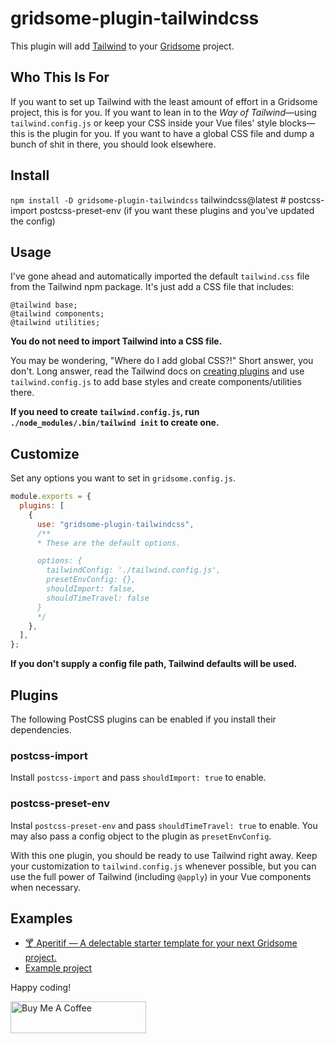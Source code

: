 # gridsome-plugin-tailwindcss

This plugin will add [Tailwind](http://tailwindcss.com) to your
[Gridsome](http://gridsome.org) project.

## Who This Is For

If you want to set up Tailwind with the least amount of effort in a Gridsome
project, this is for you. If you want to lean in to the _Way of
Tailwind_&mdash;using `tailwind.config.js` or keep your CSS inside your Vue
files' style blocks&mdash;this is the plugin for you. If you want to have a
global CSS file and dump a bunch of shit in there, you should look elsewhere.

## Install

`npm install -D gridsome-plugin-tailwindcss` tailwindcss@latest # postcss-import postcss-preset-env (if you want these plugins and you've updated the config)

## Usage

I've gone ahead and automatically imported the default `tailwind.css` file from
the Tailwind npm package. It's just add a CSS file that includes:

```postcss
@tailwind base;
@tailwind components;
@tailwind utilities;
```

**You do not need to import Tailwind into a CSS file.**

You may be wondering, "Where do I add global CSS?!" Short answer, you don't.
Long answer, read the Tailwind docs on [creating plugins][plugins] and use
`tailwind.config.js` to add base styles and create components/utilities there.

**If you need to create `tailwind.config.js`, run `./node_modules/.bin/tailwind init` to create one.**

[plugins]: https://tailwindcss.com/docs/plugins/#app

## Customize

Set any options you want to set in `gridsome.config.js`.

```javascript
module.exports = {
  plugins: [
    {
      use: "gridsome-plugin-tailwindcss",
      /**
      * These are the default options.

      options: {
        tailwindConfig: './tailwind.config.js',
        presetEnvConfig: {},
        shouldImport: false,
        shouldTimeTravel: false
      }
      */
    },
  ],
};
```

**If you don't supply a config file path, Tailwind defaults will be used.**

## Plugins

The following PostCSS plugins can be enabled if you install their dependencies.

### postcss-import

Install `postcss-import` and pass `shouldImport: true` to enable.

### postcss-preset-env

Instal `postcss-preset-env` and pass `shouldTimeTravel: true` to enable. You may also pass a
config object to the plugin as `presetEnvConfig`.

With this one plugin, you should be ready to use Tailwind right away. Keep your
customization to `tailwind.config.js` whenever possible, but you can use the
full power of Tailwind (including `@apply`) in your Vue components when
necessary.

## Examples

- [🍸 Aperitif &mdash; A delectable starter template for your next Gridsome project.](https://github.com/brandonpittman/aperitif)
- [Example project](http://github.com/brandonpittman/gridsome-plugin-tailwindcss-ffs)

Happy coding!

<a href="https://www.buymeacoffee.com/blp" target="_blank"><img src="https://cdn.buymeacoffee.com/buttons/default-blue.png" alt="Buy Me A Coffee" style="height: 51px !important;width: 217px !important;" ></a>
